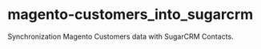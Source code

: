 magento-customers_into_sugarcrm
===============================

Synchronization Magento Customers data with SugarCRM Contacts.
